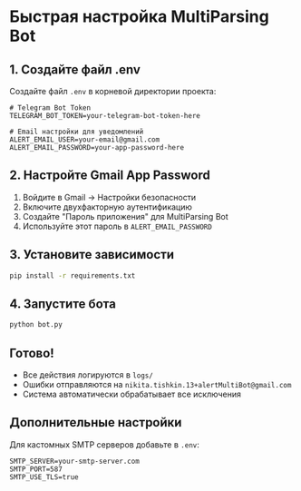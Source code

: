 # Быстрая настройка MultiParsing Bot

## 1. Создайте файл .env

Создайте файл `.env` в корневой директории проекта:

```env
# Telegram Bot Token
TELEGRAM_BOT_TOKEN=your-telegram-bot-token-here

# Email настройки для уведомлений
ALERT_EMAIL_USER=your-email@gmail.com
ALERT_EMAIL_PASSWORD=your-app-password-here
```

## 2. Настройте Gmail App Password

1. Войдите в Gmail → Настройки безопасности
2. Включите двухфакторную аутентификацию
3. Создайте "Пароль приложения" для MultiParsing Bot
4. Используйте этот пароль в `ALERT_EMAIL_PASSWORD`

## 3. Установите зависимости

```bash
pip install -r requirements.txt
```

## 4. Запустите бота

```bash
python bot.py
```

## Готово! 

- Все действия логируются в `logs/`
- Ошибки отправляются на `nikita.tishkin.13+alertMultiBot@gmail.com`
- Система автоматически обрабатывает все исключения

## Дополнительные настройки

Для кастомных SMTP серверов добавьте в `.env`:
```env
SMTP_SERVER=your-smtp-server.com
SMTP_PORT=587
SMTP_USE_TLS=true
```

